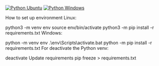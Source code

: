 [![Python Ubuntu](https://github.com/s1Sharp/nn-research/actions/workflows/Python_Ubuntu.yaml/badge.svg)](https://github.com/s1Sharp/nn-research/actions/workflows/Python_Ubuntu.yaml)
[![Python Windows](https://github.com/s1Sharp/nn-research/actions/workflows/Python_Windows.yaml/badge.svg)](https://github.com/s1Sharp/nn-research/actions/workflows/Python_Windows.yaml)


How to set up environment
Linux:

python3 -m venv env
source env/bin/activate
python3 -m pip install -r requirements.txt
Windows:

python -m venv env
.\env\Scripts\activate.bat
python -m pip install -r requirements.txt
For deactivate the Python venv:

deactivate
Update requirements
pip freeze > requirements.txt